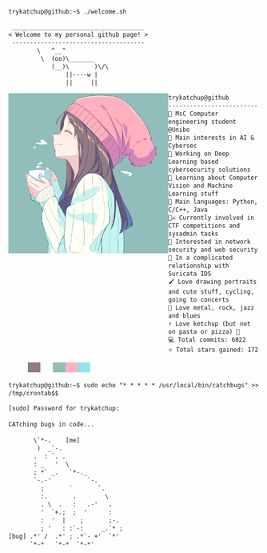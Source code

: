```console
trykatchup@github:~$ ./welcome.sh
```

```
 _____________________________________
< Welcome to my personal github page! >
 ------------------------------------- 
        \   ^__^
         \  (oo)\_______
            (__)\       )\/\
                ||----w |
                ||     ||
```

<img align="left" src="https://github.com/TryKatChup/TryKatChup/blob/main/cropped.jpg" alt="Unfortunately I didn't find the author of the pic, feel to open a pull request if found" width="320" /> 

```
trykatchup@github
-------------------------
🏫 MsC Computer engineering student @Unibo
🔎 Main interests in AI & Cybersec
🔭 Working on Deep Learning based cybersecurity solutions
🌱 Learning about Computer Vision and Machine Learning stuff
🌟 Main languages: Python, C/C++, Java 
🏴‍☠️ Currently involved in CTF competitions and sysadmin tasks
🚩 Interested in network security and web security
💖 In a complicated relationship with Suricata IDS
🖌️ Love drawing portraits and cute stuff, cycling, going to concerts
🎵 Love metal, rock, jazz and blues
⚡ Love ketchup (but not on pasta or pizza) 🍅
💻 Total commits: 6022
⭐ Total stars gained: 172
```

<p align="left">
  &nbsp; &nbsp; &nbsp; &nbsp; &nbsp;
<img alt="#917b88" src="https://raw.githubusercontent.com/TryKatChup/TryKatChup/main/img/917b88.png" width="25" height="20" /><img alt="#fdfef6" src="https://raw.githubusercontent.com/TryKatChup/TryKatChup/main/img/fdfef6.png" width="25" height="20" /><img alt="#91bebb" src="https://raw.githubusercontent.com/TryKatChup/TryKatChup/main/img/91bebb.png" width="25" height="20" /><img alt="#feb2bf" src="https://raw.githubusercontent.com/TryKatChup/TryKatChup/main/img/feb2bf.png" width="25" height="20" /><img alt="#95e3ed" src="https://raw.githubusercontent.com/TryKatChup/TryKatChup/main/img/95e3ed.png" width="25" height="20" />
</p>

```console
trykatchup@github:~$ sudo echo "* * * * * /usr/local/bin/catchbugs" >> /tmp/crontab$$
```

```
[sudo] Password for trykatchup:

CATching bugs in code...
                              
       \`*-.    [me]              
        )  _`-.                 
       .  : `. .                
       : _   '  \               
       ; *` _.   `*-._          
       `-.-'          `-.       
         ;       `       `.     
         :.       .        \    
         . \  .   :   .-'   .   
         '  `+.;  ;  '      :   
         :  '  |    ;       ;-. 
         ; '   : :`-:     _.`* ;
[bug] .*' /  .*' ; .*`- +'  `*' 
      `*-*   `*-*  `*-*'
```
